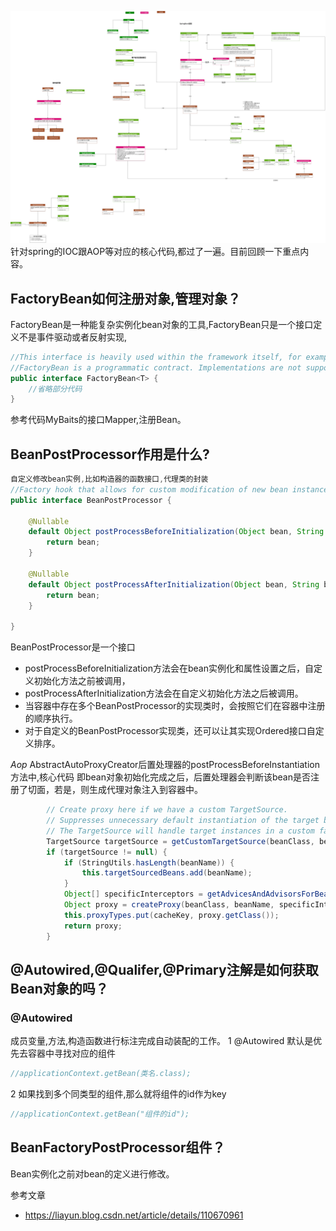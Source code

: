 ![总结](total.png)
针对spring的IOC跟AOP等对应的核心代码,都过了一遍。目前回顾一下重点内容。

## FactoryBean如何注册对象,管理对象？
FactoryBean是一种能复杂实例化bean对象的工具,FactoryBean只是一个接口定义不是事件驱动或者反射实现,
```java
//This interface is heavily used within the framework itself, for example for the AOP org.springframework.aop.framework.ProxyFactoryBean or the org.springframework.jndi.JndiObjectFactoryBean. It can be used for custom components as well; however, this is only common for infrastructure code.
//FactoryBean is a programmatic contract. Implementations are not supposed to rely on annotation-driven injection or other reflective facilities. getObjectType() getObject() invocations may arrive early in the bootstrap process, even ahead of any post-processor setup. If you need access to other beans, implement BeanFactoryAware and obtain them programmatically.
public interface FactoryBean<T> {
    //省略部分代码
}
```
参考代码MyBaits的接口Mapper,注册Bean。
## BeanPostProcessor作用是什么?
```java
自定义修改bean实例,比如构造器的函数接口,代理类的封装
//Factory hook that allows for custom modification of new bean instances — for example, checking for marker interfaces or wrapping beans with proxies.
public interface BeanPostProcessor {
    
	@Nullable
	default Object postProcessBeforeInitialization(Object bean, String beanName) throws BeansException {
		return bean;
	}
	
	@Nullable
	default Object postProcessAfterInitialization(Object bean, String beanName) throws BeansException {
		return bean;
	}

}
```
BeanPostProcessor是一个接口
- postProcessBeforeInitialization方法会在bean实例化和属性设置之后，自定义初始化方法之前被调用，
- postProcessAfterInitialization方法会在自定义初始化方法之后被调用。
- 当容器中存在多个BeanPostProcessor的实现类时，会按照它们在容器中注册的顺序执行。
- 对于自定义的BeanPostProcessor实现类，还可以让其实现Ordered接口自定义排序。

*Aop*
AbstractAutoProxyCreator后置处理器的postProcessBeforeInstantiation方法中,核心代码
即bean对象初始化完成之后，后置处理器会判断该bean是否注册了切面，若是，则生成代理对象注入到容器中。
```java
        // Create proxy here if we have a custom TargetSource.
		// Suppresses unnecessary default instantiation of the target bean:
		// The TargetSource will handle target instances in a custom fashion.
		TargetSource targetSource = getCustomTargetSource(beanClass, beanName);
		if (targetSource != null) {
			if (StringUtils.hasLength(beanName)) {
				this.targetSourcedBeans.add(beanName);
			}
			Object[] specificInterceptors = getAdvicesAndAdvisorsForBean(beanClass, beanName, targetSource);
			Object proxy = createProxy(beanClass, beanName, specificInterceptors, targetSource);
			this.proxyTypes.put(cacheKey, proxy.getClass());
			return proxy;
		}
```
## @Autowired,@Qualifer,@Primary注解是如何获取Bean对象的吗？

### @Autowired
成员变量,方法,构造函数进行标注完成自动装配的工作。
1 @Autowired 默认是优先去容器中寻找对应的组件
```java
//applicationContext.getBean(类名.class);
```
2 如果找到多个同类型的组件,那么就将组件的id作为key
```java
//applicationContext.getBean("组件的id");
```

## BeanFactoryPostProcessor组件？
Bean实例化之前对bean的定义进行修改。

参考文章
- https://liayun.blog.csdn.net/article/details/110670961